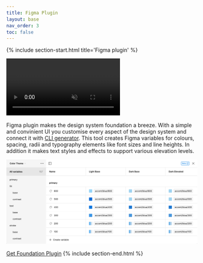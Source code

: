 ```yaml
---
title: Figma Plugin
layout: base
nav_order: 3
toc: false
---
```


{% include section-start.html title='Figma plugin' %}

<div class="width-full overflow-hidden flex items-center justify-center rounded-md">
    <!-- <img src="./video/plugin-demo.gif" alt="Figma variables preview"> -->
    <video autoplay loop muted>
        <source src="./video/plugin-demo.mv4" type="video/x-mv4" />
        <source src="./video/plugin-demo.mp4" type="video/mp4" />
        <source src="./video/plugin-demo.webm" type="video/webm" />
        <img src="./video/plugin-demo.jpg" alt="Plugin UI preview">
    </video>
</div>

Figma plugin makes the design system foundation a breeze. With a simple and convinient UI you customise every aspect of the design system and connect it with [CLI generator](./cli-color-generator.html). This tool creates Figma variables for colours, spacing, radii and typography elements like font sizes and line heights. In addition it makes text styles and effects to support various elevation levels.

<div class="width-full overflow-hidden flex items-center justify-center rounded-sm shadow-2 border-outline-alt-base-100 shadow-utility-shade-200">
    <img src="./favicon/figma-vars.png" alt="Figma variables preview">
</div>

<a href="https://www.figma.com/community/plugin/1297031341980383999/source-colors-lite" class="inline-block px-base py-xs rounded-md color-text-contrast-600 bg-primary-400 hover:no-underline hover:bg-opacity-90" target="_blank">Get Foundation Plugin</a>
{% include section-end.html %}


